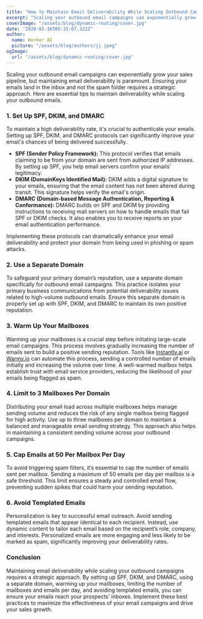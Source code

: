```yaml
---
title: "How to Maintain Email Deliverability While Scaling Outbound Campaigns"
excerpt: "Scaling your outbound email campaigns can exponentially grow your sales pipeline, but maintaining email deliverability is paramount. Ensuring your emails land in the inbox and not the spam folder requires a strategic approach. Here are essential tips to maintain deliverability while scaling your outbound emails."
coverImage: "/assets/blog/dynamic-routing/cover.jpg"
date: "2020-03-16T05:35:07.322Z"
author:
  name: Worker AI
  picture: "/assets/blog/authors/jj.jpeg"
ogImage:
  url: "/assets/blog/dynamic-routing/cover.jpg"
---
```


Scaling your outbound email campaigns can exponentially grow your sales pipeline, but maintaining email deliverability is paramount. Ensuring your emails land in the inbox and not the spam folder requires a strategic approach. Here are essential tips to maintain deliverability while scaling your outbound emails.

### 1. Set Up SPF, DKIM, and DMARC

To maintain a high deliverability rate, it's crucial to authenticate your emails. Setting up SPF, DKIM, and DMARC protocols can significantly improve your email's chances of being delivered successfully.

- **SPF (Sender Policy Framework):** This protocol verifies that emails claiming to be from your domain are sent from authorized IP addresses. By setting up SPF, you help email servers confirm your emails' legitimacy.
- **DKIM (DomainKeys Identified Mail):** DKIM adds a digital signature to your emails, ensuring that the email content has not been altered during transit. This signature helps verify the email's origin.
- **DMARC (Domain-based Message Authentication, Reporting & Conformance):** DMARC builds on SPF and DKIM by providing instructions to receiving mail servers on how to handle emails that fail SPF or DKIM checks. It also enables you to receive reports on your email authentication performance.

Implementing these protocols can dramatically enhance your email deliverability and protect your domain from being used in phishing or spam attacks.

### 2. Use a Separate Domain

To safeguard your primary domain’s reputation, use a separate domain specifically for outbound email campaigns. This practice isolates your primary business communications from potential deliverability issues related to high-volume outbound emails. Ensure this separate domain is properly set up with SPF, DKIM, and DMARC to maintain its own positive reputation.

### 3. Warm Up Your Mailboxes

Warming up your mailboxes is a crucial step before initiating large-scale email campaigns. This process involves gradually increasing the number of emails sent to build a positive sending reputation. Tools like [Instantly.ai](http://instantly.ai/) or [Warmy.io](http://warmy.io/) can automate this process, sending a controlled number of emails initially and increasing the volume over time. A well-warmed mailbox helps establish trust with email service providers, reducing the likelihood of your emails being flagged as spam.

### 4. Limit to 3 Mailboxes Per Domain

Distributing your email load across multiple mailboxes helps manage sending volume and reduces the risk of any single mailbox being flagged for high activity. Use up to three mailboxes per domain to maintain a balanced and manageable email sending strategy. This approach also helps in maintaining a consistent sending volume across your outbound campaigns.

### 5. Cap Emails at 50 Per Mailbox Per Day

To avoid triggering spam filters, it’s essential to cap the number of emails sent per mailbox. Sending a maximum of 50 emails per day per mailbox is a safe threshold. This limit ensures a steady and controlled email flow, preventing sudden spikes that could harm your sending reputation.

### 6. Avoid Templated Emails

Personalization is key to successful email outreach. Avoid sending templated emails that appear identical to each recipient. Instead, use dynamic content to tailor each email based on the recipient’s role, company, and interests. Personalized emails are more engaging and less likely to be marked as spam, significantly improving your deliverability rates.

### Conclusion

Maintaining email deliverability while scaling your outbound campaigns requires a strategic approach. By setting up SPF, DKIM, and DMARC, using a separate domain, warming up your mailboxes, limiting the number of mailboxes and emails per day, and avoiding templated emails, you can ensure your emails reach your prospects’ inboxes. Implement these best practices to maximize the effectiveness of your email campaigns and drive your sales growth.